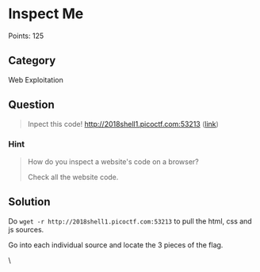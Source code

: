 # Inspect Me
Points: 125

## Category
Web Exploitation

## Question
>Inpect this code! http://2018shell1.picoctf.com:53213 ([link](http://2018shell1.picoctf.com:53213/)) 

### Hint
>How do you inspect a website's code on a browser?
>
>Check all the website code.

## Solution
Do `wget -r http://2018shell1.picoctf.com:53213` to pull the html, css and js sources.

Go into each individual source and locate the 3 pieces of the flag.

\
